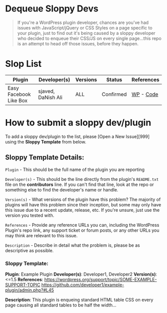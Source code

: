 # Dequeue Sloppy Devs
> If you're a WordPress plugin developer, chances are you've had issues with JavaScript/jQuery or CSS Styles on a page specific to your plugin, just to find out it's being caused by a sloppy developer who decided to enqueue their CSS/JS on every single page...this repo is an attempt to head off those issues, before they happen.

# Slop List

Plugin | Developer(s) | Versions | Status | References
--- | --- | --- | --- | ---
Easy Facebook Like Box | sjaved, DaNish Ali | ALL | Confirmed | [WP][1] - [Code][2]

[1]: https://wordpress.org/support/topic/sloppy-enqueuing-of-css
[2]: https://github.com/wp-plugins/easy-facebook-likebox/blob/master/admin/easy-facebook-likebox-admin.php#L110

# How to submit a sloppy dev/plugin

To add a sloppy dev/plugin to the list, please [Open a New Issue][999] using the **Sloppy Template** from below.

## Sloppy Template Details:
`Plugin` - This should be the full name of the plugin you are reporting

`Developer(s)` - This should be the line directly from the plugin's `README.txt` file on the **contributors** line.  If you can't find that line, look at the repo or something else to find the developer's name or handle.

`Version(s)` - What versions of the plugin have this problem?  The majority of plugins will have this problem since their inception, but some may only have this issue due to a recent update, release, etc.  If you're unsure, just use the version you tested with.

`References` - Provide any reference URLs you can, including the WordPress Plugin's repo link, any support ticket or forum posts, or any other URLs you may think are relevant to this issue.

`Description` - Describe in detail what the problem is, please be as descriptive as possible.

### Sloppy Template:

**Plugin**: Example Plugin
**Developer(s)**: Developer1, Developer2
**Version(s)**: <=1.5
**References**:
https://wordpress.org/support/topic/SOME-EXAMPLE-SUPPORT-TOPIC
https://github.com/developer1/example-plugin/admin.php?#L45

**Description**:
This plugin is enqueing standard HTML table CSS on every page causing all standard tables to be half the width...
